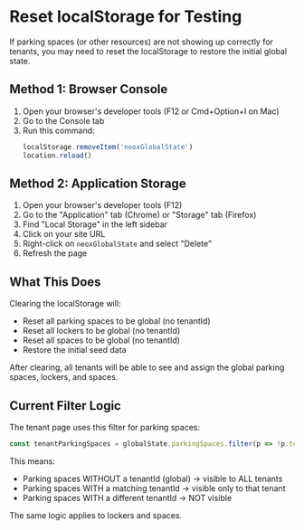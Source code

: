 # Reset localStorage for Testing

If parking spaces (or other resources) are not showing up correctly for tenants, you may need to reset the localStorage to restore the initial global state.

## Method 1: Browser Console

1. Open your browser's developer tools (F12 or Cmd+Option+I on Mac)
2. Go to the Console tab
3. Run this command:
   ```javascript
   localStorage.removeItem('neoxGlobalState')
   location.reload()
   ```

## Method 2: Application Storage

1. Open your browser's developer tools (F12)
2. Go to the "Application" tab (Chrome) or "Storage" tab (Firefox)
3. Find "Local Storage" in the left sidebar
4. Click on your site URL
5. Right-click on `neoxGlobalState` and select "Delete"
6. Refresh the page

## What This Does

Clearing the localStorage will:
- Reset all parking spaces to be global (no tenantId)
- Reset all lockers to be global (no tenantId)  
- Reset all spaces to be global (no tenantId)
- Restore the initial seed data

After clearing, all tenants will be able to see and assign the global parking spaces, lockers, and spaces.

## Current Filter Logic

The tenant page uses this filter for parking spaces:
```javascript
const tenantParkingSpaces = globalState.parkingSpaces.filter(p => !p.tenantId || p.tenantId === selectedTenantId);
```

This means:
- Parking spaces WITHOUT a tenantId (global) → visible to ALL tenants
- Parking spaces WITH a matching tenantId → visible only to that tenant
- Parking spaces WITH a different tenantId → NOT visible

The same logic applies to lockers and spaces.
